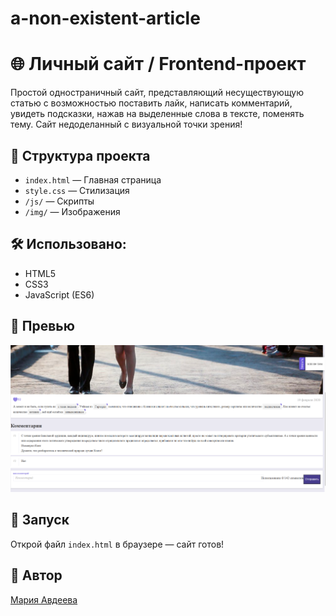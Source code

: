 # a-non-existent-article
# 🌐 Личный сайт / Frontend-проект

Простой одностраничный сайт, представляющий несуществующую статью с возможностью поставить лайк, написать комментарий, увидеть подсказки, нажав на выделенные слова в тексте, поменять тему. Сайт недоделанный с визуальной точки зрения!

## 📁 Структура проекта
- `index.html` — Главная страница
- `style.css` — Стилизация
- `/js/` — Cкрипты
- `/img/` — Изображения

## 🛠 Использовано:
- HTML5
- CSS3
- JavaScript (ES6)

## 📸 Превью
![Превью](img/preview.png)

## 🚀 Запуск
Открой файл `index.html` в браузере — сайт готов!

## 📌 Автор
[Мария Авдеева](https://github.com/marywwer)
